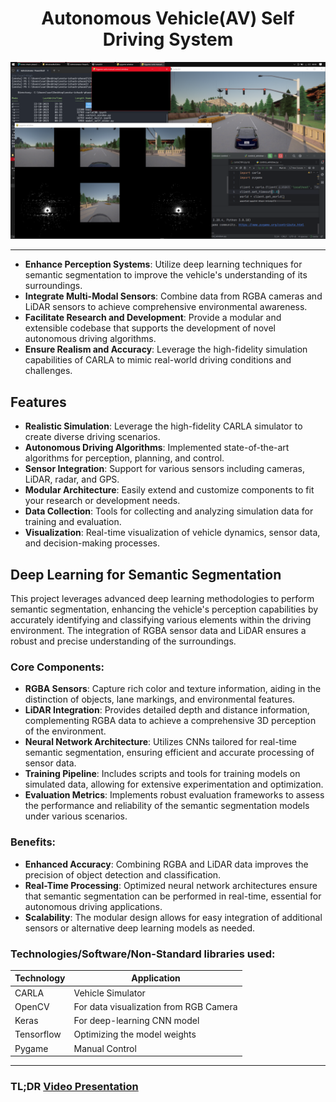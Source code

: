 <h1 align='center'>Autonomous Vehicle(AV) Self Driving System</h1>
<div align='center'>
    <img src='./assets/simulation_preview.png' alt='Preview of the autonomous-driving simulation'/>
</div>

---

- **Enhance Perception Systems**: Utilize deep learning techniques for semantic segmentation to improve the vehicle's understanding of its surroundings.
- **Integrate Multi-Modal Sensors**: Combine data from RGBA cameras and LiDAR sensors to achieve comprehensive environmental awareness.
- **Facilitate Research and Development**: Provide a modular and extensible codebase that supports the development of novel autonomous driving algorithms.
- **Ensure Realism and Accuracy**: Leverage the high-fidelity simulation capabilities of CARLA to mimic real-world driving conditions and challenges.

## Features

- **Realistic Simulation**: Leverage the high-fidelity CARLA simulator to create diverse driving scenarios.
- **Autonomous Driving Algorithms**: Implemented state-of-the-art algorithms for perception, planning, and control.
- **Sensor Integration**: Support for various sensors including cameras, LiDAR, radar, and GPS.
- **Modular Architecture**: Easily extend and customize components to fit your research or development needs.
- **Data Collection**: Tools for collecting and analyzing simulation data for training and evaluation.
- **Visualization**: Real-time visualization of vehicle dynamics, sensor data, and decision-making processes.

## Deep Learning for Semantic Segmentation

This project leverages advanced deep learning methodologies to perform semantic segmentation, enhancing the vehicle's perception capabilities by accurately identifying and classifying various elements within the driving environment. The integration of RGBA sensor data and LiDAR ensures a robust and precise understanding of the surroundings.

### Core Components:

- **RGBA Sensors**: Capture rich color and texture information, aiding in the distinction of objects, lane markings, and environmental features.
- **LiDAR Integration**: Provides detailed depth and distance information, complementing RGBA data to achieve a comprehensive 3D perception of the environment.
- **Neural Network Architecture**: Utilizes CNNs tailored for real-time semantic segmentation, ensuring efficient and accurate processing of sensor data.
- **Training Pipeline**: Includes scripts and tools for training models on simulated data, allowing for extensive experimentation and optimization.
- **Evaluation Metrics**: Implements robust evaluation frameworks to assess the performance and reliability of the semantic segmentation models under various scenarios.

### Benefits:

- **Enhanced Accuracy**: Combining RGBA and LiDAR data improves the precision of object detection and classification.
- **Real-Time Processing**: Optimized neural network architectures ensure that semantic segmentation can be performed in real-time, essential for autonomous driving applications.
- **Scalability**: The modular design allows for easy integration of additional sensors or alternative deep learning models as needed.

### Technologies/Software/Non-Standard libraries used:

| Technology | Application                           |
| ---------- | ------------                          |
| CARLA      | Vehicle Simulator                     |
| OpenCV     | For data visualization from RGB Camera|
| Keras      | For deep-learning CNN model           |
| Tensorflow | Optimizing the model weights          |
| Pygame     | Manual Control                        |

---
### TL;DR [Video Presentation](https://drive.google.com/drive/folders/1te0HDyyQaOI47RANxhuFZEUii8KMuGsd?usp=share_link)

